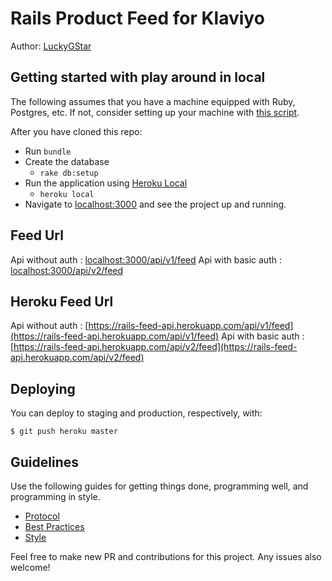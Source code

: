 # Rails Product Feed for Klaviyo

Author: [LuckyGStar](https://github.com/LuckyGStar)

## Getting started with play around in local

The following assumes that you have a machine equipped with Ruby, Postgres, etc. If not, consider setting up
your machine with [this script](https://github.com/thoughtbot/laptop).

After you have cloned this repo:

* Run `bundle`
* Create the database
  * `rake db:setup`
* Run the application using [Heroku Local]
  * `heroku local`
* Navigate to [localhost:3000](http://localhost:3000) and see the project up and running.

[Heroku Local]: https://devcenter.heroku.com/articles/heroku-local

## Feed Url

Api without auth : [localhost:3000/api/v1/feed](http://localhost:3000/api/v1/feed)
Api with basic auth : [localhost:3000/api/v2/feed](http://localhost:3000/api/v2/feed)

## Heroku Feed Url

Api without auth : [https://rails-feed-api.herokuapp.com/api/v1/feed](https://rails-feed-api.herokuapp.com/api/v1/feed)
Api with basic auth : [https://rails-feed-api.herokuapp.com/api/v2/feed](https://rails-feed-api.herokuapp.com/api/v2/feed)

## Deploying

You can deploy to staging and production, respectively, with:

    $ git push heroku master

## Guidelines

Use the following guides for getting things done, programming well, and
programming in style.

* [Protocol](http://github.com/thoughtbot/guides/blob/master/protocol)
* [Best Practices](http://github.com/thoughtbot/guides/blob/master/best-practices)
* [Style](http://github.com/thoughtbot/guides/blob/master/style)

Feel free to make new PR and contributions for this project. 
Any issues also welcome!
